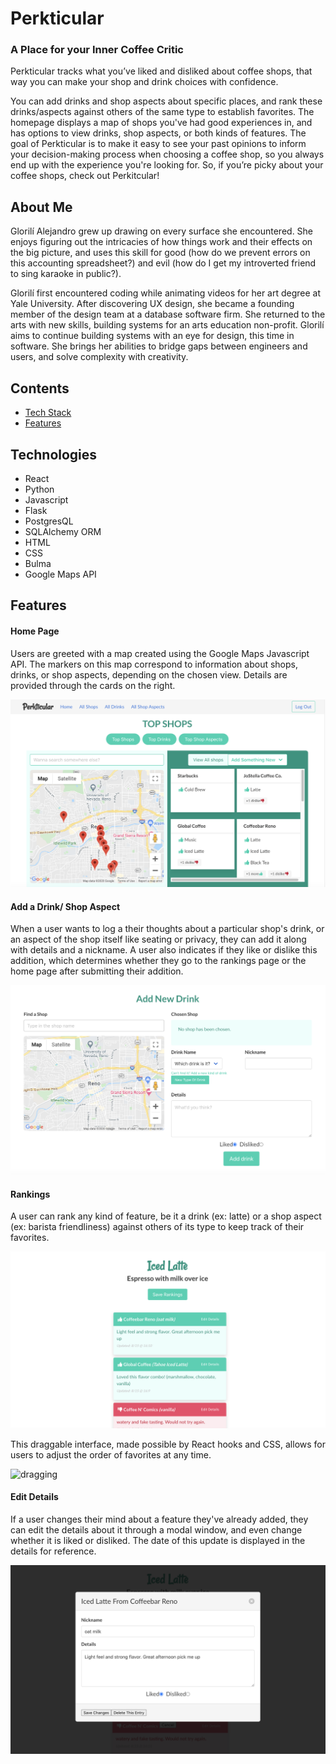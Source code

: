 # Perkticular
### A Place for your Inner Coffee Critic
Perkticular tracks what you’ve liked and disliked about coffee shops, that way you can make your shop and drink choices with confidence. 

You can add drinks and shop aspects about specific places, and rank these drinks/aspects against others of the same type to establish favorites. The homepage displays a map of shops you've had good experiences in, and has options to view drinks, shop aspects, or both kinds of features. The goal of Perkticular is to make it easy to see your past opinions to inform your decision-making process when choosing a coffee shop, so you always end up with the experience you're looking for. So, if you’re picky about your coffee shops, check out Perkitcular!

## About Me
Glorilí Alejandro grew up drawing on every surface she encountered. She enjoys figuring out the intricacies of how things work and their effects on the big picture, and uses this skill for good (how do we prevent errors on this accounting spreadsheet?) and evil (how do I get my introverted friend to sing karaoke in public?). 

Glorilí first encountered coding while animating videos for her art degree at Yale University. After discovering UX design, she became a founding member of the design team at a database software firm. She returned to the arts with new skills, building systems for an arts education non-profit. Glorilí aims to continue building systems with an eye for design, this time in software. She brings her abilities to bridge gaps between engineers and users, and solve complexity with creativity.

## Contents
* [Tech Stack](#tech-stack)
* [Features](#features)

## <a name="tech-stack"></a>Technologies
* React
* Python
* Javascript
* Flask
* PostgresQL
* SQLAlchemy ORM
* HTML
* CSS
* Bulma
* Google Maps API

## <a name="features"></a> Features

#### Home Page
Users are greeted with a map created using the Google Maps Javascript API. The markers on this map correspond to information about shops, drinks, or shop aspects, depending on the chosen view. Details are provided through the cards on the right. 

![home page](/images_for_readme/homepage.png)

#### Add a Drink/ Shop Aspect
When a user wants to log a their thoughts about a particular shop's drink, or an aspect of the shop itself like seating or privacy, they can add it along with details and a nickname. A user also indicates if they like or dislike this addition, which determines whether they go to the rankings page or the home page after submitting their addition.

![add a new drink or shop aspect](/images_for_readme/add-new.png)

#### Rankings
A user can rank any kind of feature, be it a drink (ex: latte) or a shop aspect (ex: barista friendliness) against others of its type to keep track of their favorites.

![rankings](/images_for_readme/rankings.png)

This draggable interface, made possible by React hooks and CSS, allows for users to adjust the order of favorites at any time.

![dragging](https://media.giphy.com/media/QZzWhW7z12jc3K4ZaC/giphy.gif)

#### Edit Details
If a user changes their mind about a feature they've already added, they can edit the details about it through a modal window, and even change whether it is liked or disliked. The date of this update is displayed in the details for reference.

![edit details](/images_for_readme/edit-details.png)


